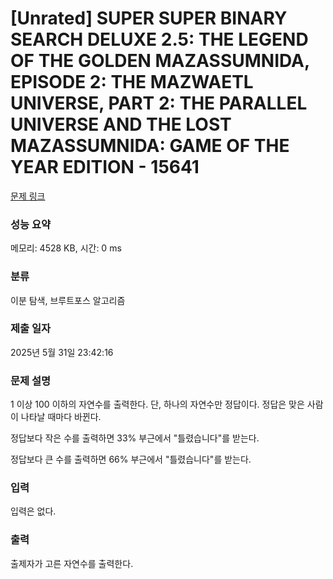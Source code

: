 # [Unrated] SUPER SUPER BINARY SEARCH DELUXE 2.5: THE LEGEND OF THE GOLDEN MAZASSUMNIDA, EPISODE 2: THE MAZWAETL UNIVERSE, PART 2: THE PARALLEL UNIVERSE AND THE LOST MAZASSUMNIDA: GAME OF THE YEAR EDITION - 15641 

[문제 링크](https://www.acmicpc.net/problem/15641) 

### 성능 요약

메모리: 4528 KB, 시간: 0 ms

### 분류

이분 탐색, 브루트포스 알고리즘

### 제출 일자

2025년 5월 31일 23:42:16

### 문제 설명

<p>1 이상 100 이하의 자연수를 출력한다. 단, 하나의 자연수만 정답이다. 정답은 맞은 사람이 나타날 때마다 바뀐다.</p>

<p>정답보다 작은 수를 출력하면 33% 부근에서 "틀렸습니다"를 받는다.</p>

<p>정답보다 큰 수를 출력하면 66% 부근에서 "틀렸습니다"를 받는다.</p>

### 입력 

 <p>입력은 없다.</p>

### 출력 

 <p>출제자가 고른 자연수를 출력한다.</p>

